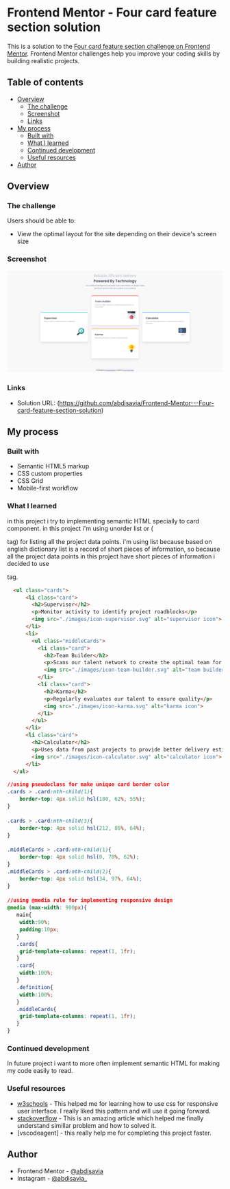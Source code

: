 # Frontend Mentor - Four card feature section solution

This is a solution to the [Four card feature section challenge on Frontend Mentor](https://www.frontendmentor.io/challenges/four-card-feature-section-weK1eFYK). Frontend Mentor challenges help you improve your coding skills by building realistic projects. 

## Table of contents

- [Overview](#overview)
  - [The challenge](#the-challenge)
  - [Screenshot](#screenshot)
  - [Links](#links)
- [My process](#my-process)
  - [Built with](#built-with)
  - [What I learned](#what-i-learned)
  - [Continued development](#continued-development)
  - [Useful resources](#useful-resources)
- [Author](#author)

## Overview

### The challenge

Users should be able to:

- View the optimal layout for the site depending on their device's screen size

### Screenshot

![](./screenshot.png)

### Links

- Solution URL: (https://github.com/abdisavia/Frontend-Mentor---Four-card-feature-section-solution)

## My process

### Built with

- Semantic HTML5 markup
- CSS custom properties
- CSS Grid
- Mobile-first workflow

### What I learned

in this project i try to implementing semantic HTML specially to card component. in this project i'm using unorder list or (<ul></ul> tag) for listing all the project data points. i'm using list because based on english dictionary list is a record of short pieces of information, so because all the project data points in this project have short pieces of information i decided to use <ul></ul> tag.

```html
  <ul class="cards">
      <li class="card">
        <h2>Supervisor</h2>
        <p>Monitor activity to identify project roadblocks</p>
        <img src="./images/icon-supervisor.svg" alt="supervisor icon">
      </li>
      <li>
        <ul class="middleCards">
          <li class="card">
            <h2>Team Builder</h2>
            <p>Scans our talent network to create the optimal team for your project</p>
            <img src="./images/icon-team-builder.svg" alt="team builder icon">
          </li>
          <li class="card">
            <h2>Karma</h2>
            <p>Regularly evaluates our talent to ensure quality</p>
            <img src="./images/icon-karma.svg" alt="karma icon">
          </li>  
        </ul>
      </li>
      <li class="card">
        <h2>Calculator</h2>
        <p>Uses data from past projects to provide better delivery estimates</p>
        <img src="./images/icon-calculator.svg" alt="calculator icon">
      </li>
  </ul>
```
```css
//using pseudoclass for make unique card border color
.cards > .card:nth-child(1){
    border-top: 4px solid hsl(180, 62%, 55%);
}

.cards > .card:nth-child(3){
    border-top: 4px solid hsl(212, 86%, 64%);
}

.middleCards > .card:nth-child(1){
    border-top: 4px solid hsl(0, 78%, 62%);
}
.middleCards > .card:nth-child(2){
    border-top: 4px solid hsl(34, 97%, 64%);
}

//using @media rule for implementing responsive design
@media (max-width: 900px){
   main{
    width:90%;
    padding:10px;
   }
   .cards{
    grid-template-columns: repeat(1, 1fr);
   }
   .card{
    width:100%;
   }
   .definition{
    width:100%;    
   }
   .middleCards{
    grid-template-columns: repeat(1, 1fr);
   }
}   
```

### Continued development
In future project i want to more often implement semantic HTML for making my code easily to read.

### Useful resources

- [w3schools](https://www.w3schools.com) - This helped me for learning how to use css for responsive user interface. I really liked this pattern and will use it going forward.
- [stackoverflow](https://www.stackoverflow.com) - This is an amazing article which helped me finally understand simillar problem and how to solved it.
- [vscodeagent] - this really help me for completing this project faster.


## Author
- Frontend Mentor - [@abdisavia](https://www.frontendmentor.io/profile/abdisavia)
- Instagram - [@abdisavia_](https://www.twitter.com/abdisavia_)

